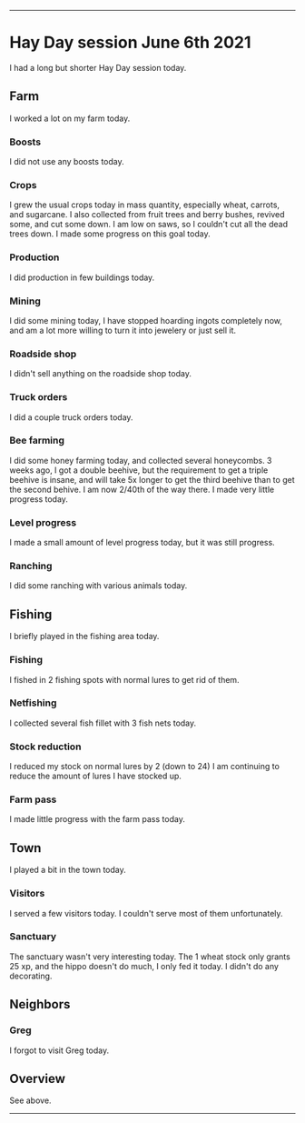 
***

# Hay Day session June 6th 2021

I had a long but shorter Hay Day session today.

## Farm

I worked a lot on my farm today.

### Boosts

I did not use any boosts today.

### Crops

I grew the usual crops today in mass quantity, especially wheat, carrots, and sugarcane. I also collected from fruit trees and berry bushes, revived some, and cut some down. I am low on saws, so I couldn't cut all the dead trees down. I made some progress on this goal today.

### Production

<!--
I did production in almost all production buildings today, as I didn't produce anything in the jeweler. I was up to normal speed on collecting and restocking production buildings.!-->

I did production in few buildings today.

### Mining

I did some mining today, I have stopped hoarding ingots completely now, and am a lot more willing to turn it into jewelery or just sell it.

### Roadside shop

I didn't sell anything on the roadside shop today.

### Truck orders

I did a couple truck orders today.

### Bee farming

I did some honey farming today, and collected several honeycombs. 3 weeks ago, I got a double beehive, but the requirement to get a triple beehive is insane, and will take 5x longer to get the third beehive than to get the second behive. I am now 2/40th of the way there. I made very little progress today.

### Level progress

I made a small amount of level progress today, but it was still progress.

### Ranching

I did some ranching with various animals today.

## Fishing

I briefly played in the fishing area today.

### Fishing

I fished in 2 fishing spots with normal lures to get rid of them.

### Netfishing

I collected several fish fillet with 3 fish nets today.

### Stock reduction

I reduced my stock on normal lures by 2 (down to 24) I am continuing to reduce the amount of lures I have stocked up.

### Farm pass

I made little progress with the farm pass today.

## Town

I played a bit in the town today.

### Visitors

I served a few visitors today. I couldn't serve most of them unfortunately.

### Sanctuary

The sanctuary wasn't very interesting today. The 1 wheat stock only grants 25 xp, and the hippo doesn't do much, I only fed it today. I didn't do any decorating.

## Neighbors

### Greg

I forgot to visit Greg today.

## Overview

See above.

***

